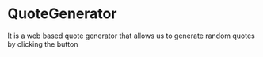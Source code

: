 # QuoteGenerator
It is a web based quote generator that allows us to generate random quotes by clicking the button
